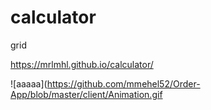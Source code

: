 # calculator

grid

https://mrlmhl.github.io/calculator/

![aaaaa](https://github.com/mmehel52/Order-App/blob/master/client/Animation.gif
